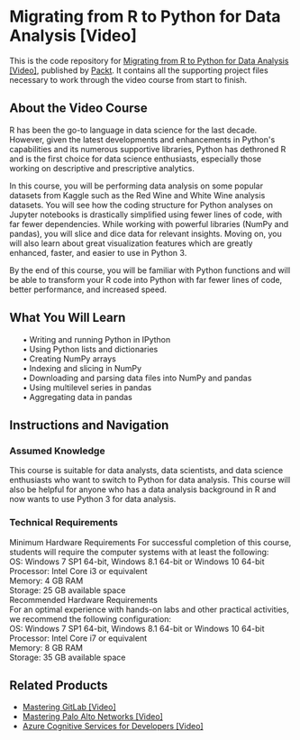 # Migrating from R to Python for Data Analysis [Video]
This is the code repository for [Migrating from R to Python for Data Analysis [Video]]( https://www.packtpub.com/data/migrating-from-r-to-python-for-data-analysis-video), published by [Packt](https://www.packtpub.com/?utm_source=github). It contains all the supporting project files necessary to work through the video course from start to finish.
## About the Video Course
	
R has been the go-to language in data science for the last decade. However, given the latest developments and enhancements in Python's capabilities and its numerous supportive libraries, Python has dethroned R and is the first choice for data science enthusiasts, especially those working on descriptive and prescriptive analytics.

In this course, you will be performing data analysis on some popular datasets from Kaggle such as the Red Wine and White Wine analysis datasets. You will see how the coding structure for Python analyses on Jupyter notebooks is drastically simplified using fewer lines of code, with far fewer dependencies. While working with powerful libraries (NumPy and pandas), you will slice and dice data for relevant insights. Moving on, you will also learn about great visualization features which are greatly enhanced, faster, and easier to use in Python 3.

By the end of this course, you will be familiar with Python functions and will be able to transform your R code into Python with far fewer lines of code, better performance, and increased speed.
<H2>What You Will Learn</H2>
<DIV class>

<UL>
• Writing and running Python in IPython<br/>
• Using Python lists and dictionaries<br/>
• Creating NumPy arrays<br/>
• Indexing and slicing in NumPy<br/>
• Downloading and parsing data files into NumPy and pandas<br/>
• Using multilevel series in pandas<br/>
• Aggregating data in pandas<br/>
</LI></UL></DIV>

## Instructions and Navigation
### Assumed Knowledge
This course is suitable for data analysts, data scientists, and data science enthusiasts who want to switch to Python for data analysis. This course will also be helpful for anyone who has a data analysis background in R and now wants to use Python 3 for data analysis.
### Technical Requirements <br/>
Minimum Hardware Requirements
For successful completion of this course, students will require the computer systems with at least the following: <br/>
OS: Windows 7 SP1 64-bit, Windows 8.1 64-bit or Windows 10 64-bit<br/>
Processor: Intel Core i3 or equivalent<br/>
Memory: 4 GB RAM<br/>
Storage: 25 GB available space<br/>
Recommended Hardware Requirements<br/>
For an optimal experience with hands-on labs and other practical activities, we recommend the following configuration: <br/>
OS: Windows 7 SP1 64-bit, Windows 8.1 64-bit or Windows 10 64-bit<br/>
Processor: Intel Core i7 or equivalent<br/>
Memory: 8 GB RAM<br/>
Storage: 35 GB available space<br/>
## Related Products
* [Mastering GitLab [Video]](https://www.packtpub.com/networking-and-servers/mastering-gitlab-video?utm_source=github&utm_medium=repository&utm_campaign=9781789537642)
* [Mastering Palo Alto Networks [Video]](https://www.packtpub.com/networking-and-servers/mastering-palo-alto-networks-video)
* [Azure Cognitive Services for Developers [Video]](https://www.packtpub.com/application-development/azure-cognitive-services-developers-video)

